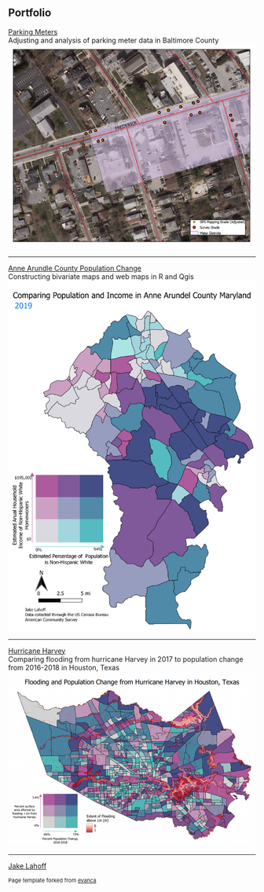 ## Portfolio

[Parking Meters](ParkingMeters/index.md)
<br>Adjusting and analysis of parking meter data in Baltimore County<br/>
[<img src="images/Catonsville.png?raw=true"/>](ParkingMeters/index.md)

---
[Anne Arundle County Population Change](/lab_8/index.md)
<br>Constructing bivariate maps and web maps in R and Qgis <br/>
[<img src="images/ann_arundel_map.png?raw=true"/>](/lab_8/index.md)

---
[Hurricane Harvey](/final_project/index.md)
<br>Comparing flooding from hurricane Harvey in 2017 to population change from 2016-2018 in Houston, Texas<br/>
[<img src="images/bivariate_map.png?raw=true"/>](/final_project/index.md)



---
[J](/easter/index.md)[ake Lahoff](index.md)

<p style="font-size:11px">Page template forked from <a href="https://github.com/evanca/quick-portfolio">evanca</a></p>
<!-- Remove above link if you don't want to attibute -->
